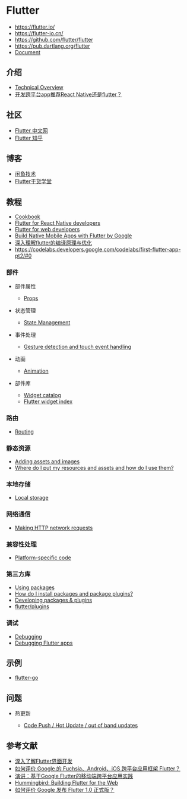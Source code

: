 # Flutter

- https://flutter.io/
- https://flutter-io.cn/
- https://github.com/flutter/flutter
- https://pub.dartlang.org/flutter
- [Document](https://docs.flutter.io/)

## 介绍

- [Technical Overview](https://flutter.io/docs/resources/technical-overview)
- [开发跨平台app推荐React Native还是flutter？](https://www.zhihu.com/question/307298908)

## 社区

- [Flutter 中文网](https://flutterchina.club)
- [Flutter 知乎](https://www.zhihu.com/topic/20172123/hot)

## 博客

- [闲鱼技术](https://www.zhihu.com/org/xian-yu-ji-zhu/activities)
- [Flutter干货学堂](https://zhuanlan.zhihu.com/p/51750415)

## 教程

- [Cookbook](https://flutter.io/docs/cookbook)
- [Flutter for React Native developers](https://flutter.io/docs/get-started/flutter-for/react-native-devs)
- [Flutter for web developers](https://flutter.io/docs/get-started/flutter-for/web-devs)
- [Build Native Mobile Apps with Flutter by Google](https://cn.udacity.com/course/build-native-mobile-apps-with-flutter--ud905)
- [深入理解flutter的编译原理与优化](https://mp.weixin.qq.com/s/vlHt8jxbdzBqJZDobpsFVw)
- https://codelabs.developers.google.com/codelabs/first-flutter-app-pt2/#0

### 部件

- 部件属性

    - [Props](https://flutter.io/docs/get-started/flutter-for/react-native-devs#props)

- 状态管理

    - [State Management](https://flutter.io/docs/get-started/flutter-for/react-native-devs#state-management)

- 事件处理

    - [Gesture detection and touch event handling](https://flutter.io/docs/get-started/flutter-for/react-native-devs#gesture-detection-and-touch-event-handling)

- 动画

    - [Animation](https://flutter.io/docs/get-started/flutter-for/react-native-devs#animation)

- 部件库

    - [Widget catalog](https://flutter.io/docs/development/ui/widgets)
    - [Flutter widget index](https://flutter.io/docs/reference/widgets)

### 路由

- [Routing](https://flutter.io/docs/get-started/flutter-for/react-native-devs#routing)

### 静态资源

- [Adding assets and images](https://flutter.io/docs/development/ui/assets-and-images)
- [Where do I put my resources and assets and how do I use them?](https://flutter.io/docs/get-started/flutter-for/react-native-devs#asynchronous-programming)

### 本地存储

- [Local storage](https://flutter.io/docs/get-started/flutter-for/react-native-devs#local-storage)

### 网络通信

- [Making HTTP network requests](https://flutter.io/docs/get-started/flutter-for/react-native-devs#making-http-network-requests)

### 兼容性处理

- [Platform-specific code](https://flutter.io/docs/get-started/flutter-for/react-native-devs#platform-specific-code)

### 第三方库

- [Using packages](https://flutter.io/docs/development/packages-and-plugins/using-packages)
- [How do I install packages and package plugins?](https://flutter.io/docs/get-started/flutter-for/react-native-devs#asynchronous-programming)
- [Developing packages & plugins](https://flutter.io/docs/development/packages-and-plugins/developing-packages)
- [flutter/plugins](https://github.com/flutter/plugins)

### 调试

- [Debugging](https://flutter.io/docs/get-started/flutter-for/react-native-devs#debugging)
- [Debugging Flutter apps](https://flutter.io/docs/testing/debugging)

## 示例

- [flutter-go](https://github.com/alibaba/flutter-go)

## 问题

- 热更新

    - [Code Push / Hot Update / out of band updates](https://github.com/flutter/flutter/issues/14330)

## 参考文献

- [深入了解Flutter界面开发](https://zhuanlan.zhihu.com/p/36577285)
- [如何评价 Google 的 Fuchsia、Android、iOS 跨平台应用框架 Flutter？](https://www.zhihu.com/question/50156415)
- [演讲：基于Google Flutter的移动端跨平台应用实践](https://gmtc.geekbang.org/presentation/617)
- [Hummingbird: Building Flutter for the Web](https://medium.com/flutter-io/hummingbird-building-flutter-for-the-web-e687c2a023a8)
- [如何评价 Google 发布 Flutter 1.0 正式版？](https://www.zhihu.com/question/304696967/answer/550278042)
